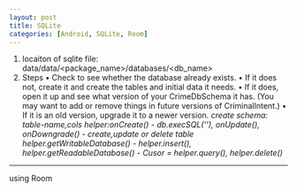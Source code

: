 ```yaml
---
layout: post
title: SQLite
categories: [Android, SQLite, Room]
---
```

1. locaiton of sqlite file: data/data/<package_name>/databases/<db_name>
2. Steps 
    • Check to see whether the database already exists.
    • If it does not, create it and create the tables and initial data it needs.
    • If it does, open it up and see what version of your CrimeDbSchema it has. (You may want to add or
    remove things in future versions of CriminalIntent.)
    • If it is an old version, upgrade it to a newer version.
_create schema: table-name,cols_
_helper:onCreate() - db.execSQL(''), onUpdate(), onDowngrade() - create,update or delete table_
_helper.getWritableDatabase() - helper.insert(), helper.getReadableDatabase() - Cusor = helper.query(), helper.delete()_
-----
using Room




